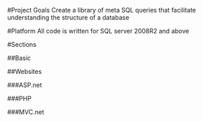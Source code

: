 #Project Goals
Create a library of meta SQL queries that facilitate understanding the structure of a database

#Platform
All code is written for SQL server 2008R2 and above

#Sections

##Basic

##Websites

###ASP.net

###PHP

###MVC.net

